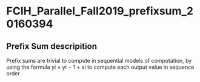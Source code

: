 # FCIH_Parallel_Fall2019_prefixsum_20160394

## Prefix Sum descripition 
Prefix sums are trivial to compute in sequential models of computation, by using the formula yi = yi − 1 + xi to compute each output value in sequence order


